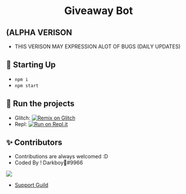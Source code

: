 <h1 align="center">Giveaway Bot</h1>


## (ALPHA VERISON ##
- THIS VERISON MAY EXPRESSION ALOT OF BUGS (DAILY UPDATES)


## 📝 Starting Up
- ```npm i```
- ```npm start```

## 💨 Run the projects
- Glitch: [![Remix on Glitch](https://cdn.glitch.com/2703baf2-b643-4da7-ab91-7ee2a2d00b5b%2Fremix-button.svg)](https://glitch.com/edit/#!/import/github/TeamDarkDevs/GiveawayBot)
- Repl: [![Run on Repl.it](https://repl.it/badge/github/HELLMAKER0001/Alt-Detector)](https://repl.it/github/TeamDarkDevs/GiveawayBot)
## ✨ Contributors
- Contributions are always welcomed :D
- Coded By ! Darkboy🍭#9966
<a href="https://github.com/TeamDarkDevs/GiveawayBot">
  <img src="https://cdn.discordapp.com/avatars/697279777974911077/a_80ca0dd9e031ca03ceadfe57c65336c0.gif?size=1024" />
</a>

 - [Support Guild](https://discord.gg/devs)
